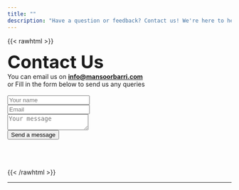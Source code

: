 ```yaml
---
title: ""
description: "Have a question or feedback? Contact us! We're here to help. Visit our Contact page."
---
```


{{< rawhtml >}}
<script src="https://unpkg.com/tailwindcss-jit-cdn"></script>
<form method="post" action="https://forms.un-static.com/forms/34603071df798df5258938e64e610c588e6c71e1">
<strong><b1> Contact Us </b1> </strong><br> <style>strong {
  font-size: 40px;
}
</style>
You can email us on <b><a href="mailto:info@mansoorbarri.com">info@mansoorbarri.com</a></b>
<br><b1> or Fill in the form below to send us any queries </b1><br> 
<br>
  <div class="mb-3 pt-0">
    <input
      type="text"
      placeholder="Your name"
      name="name"
      class="px-3 py-3 placeholder-gray-400 text-gray-600 relative bg-white bg-white rounded text-sm border-0 shadow outline-none focus:outline-none focus:ring w-full"
      required
    />
  </div>
  <div class="mb-3 pt-0">
    <input
      type="email"
      placeholder="Email"
      name="email"
      class="px-3 py-3 placeholder-gray-400 text-gray-600 relative bg-white bg-white rounded text-sm border-0 shadow outline-none focus:outline-none focus:ring w-full"
      required
    />
  </div>
  <div class="mb-3 pt-0">
    <textarea
      placeholder="Your message"
      name="message"
      class="px-3 py-3 placeholder-gray-400 text-gray-600 relative bg-white bg-white rounded text-sm border-0 shadow outline-none focus:outline-none focus:ring w-full"
      required
    ></textarea>
  </div>
  <div class="mb-3 pt-0">
    <button
      class="bg-blue-500 text-white active:bg-blue-600 font-bold uppercase text-sm px-6 py-3 rounded shadow hover:shadow-lg outline-none focus:outline-none mr-1 mb-1 ease-linear transition-all duration-150"
      type="submit"
    >Send a message</button>
  </div>
</form>
<br>
<br>
<br>
{{< /rawhtml >}}



---